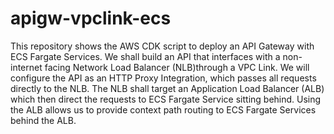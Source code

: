 # apigw-vpclink-ecs

This repository shows the AWS CDK script to deploy an API Gateway with ECS Fargate Services. We shall build an API that interfaces with a non-internet facing Network Load Balancer (NLB)through a VPC Link. We will configure the API as an HTTP Proxy Integration, which passes all requests directly to the NLB. The NLB shall target an Application Load Balancer (ALB) which then direct the requests to ECS Fargate Service sitting behind. Using the ALB allows us to provide context path routing to ECS Fargate Services behind the ALB.
